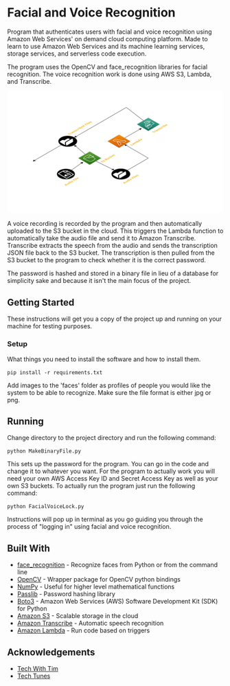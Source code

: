 # Facial and Voice Recognition

Program that authenticates users with facial and voice recognition using Amazon Web Services' on demand cloud computing platform. Made to learn to use Amazon Web Services and its machine learning services, storage services, and serverless code execution.

The program uses the OpenCV and face_recognition libraries for facial recognition. The voice recognition work is done using AWS S3, Lambda, and Transcribe.

![Project AWS Usage](diagram.png)

A voice recording is recorded by the program and then automatically uploaded to the S3 bucket in the cloud. This triggers the Lambda function to automatically take the audio file and send it to Amazon Transcribe. Transcribe extracts the speech from the audio and sends the transcription JSON file back to the S3 bucket. The transcription is then pulled from the S3 bucket to the program to check whether it is the correct password.

The password is hashed and stored in a binary file in lieu of a database for simplicity sake and because it isn't the main focus of the project. 

## Getting Started

These instructions will get you a copy of the project up and running on your machine for testing purposes.

### Setup

What things you need to install the software and how to install them.

```
pip install -r requirements.txt
```

Add images to the 'faces' folder as profiles of people you would like the system to be able to recognize. Make sure the file format is either jpg or png.

## Running

Change directory to the project directory and run the following command:

```
python MakeBinaryFile.py
```

This sets up the password for the program. You can go in the code and change it to whatever you want. For the program to actually work you will need your own AWS Access Key ID and Secret Access Key as well as your own S3 buckets. To actually run the program just run the following command:

```
python FacialVoiceLock.py
```

Instructions will pop up in terminal as you go guiding you through the process of "logging in" using facial and voice recognition.


## Built With

* [face_recognition](https://pypi.org/project/face_recognition/) - Recognize faces from Python or from the command line
* [OpenCV](https://pypi.org/project/opencv-python/) - Wrapper package for OpenCV python bindings
* [NumPy](https://numpy.org/) - Useful for higher level mathematical functions
* [Passlib](https://pypi.org/project/passlib/) - Password hashing library
* [Boto3](https://pypi.org/project/boto3/) - Amazon Web Services (AWS) Software Development Kit (SDK) for Python
* [Amazon S3](https://aws.amazon.com/s3/?nc2=h_ql_prod_fs_s3) - Scalable storage in the cloud
* [Amazon Transcribe](https://aws.amazon.com/transcribe/?nc2=h_ql_prod_ml_ts) - Automatic speech recognition
* [Amazon Lambda](https://aws.amazon.com/lambda/?nc2=h_ql_prod_cp_lbd) - Run code based on triggers

## Acknowledgements
* [Tech With Tim](https://techwithtim.net/)
* [Tech Tunes](https://www.thetechnologyupdates.com/)

